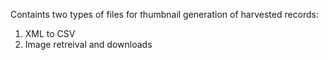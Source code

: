 Containts two types of files for thumbnail generation of harvested records:

1. XML to CSV 
2. Image retreival and downloads
